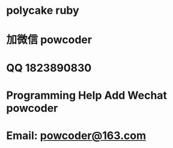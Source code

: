 # polycake ruby
# 加微信 powcoder

# QQ 1823890830

# Programming Help Add Wechat powcoder

# Email: powcoder@163.com


